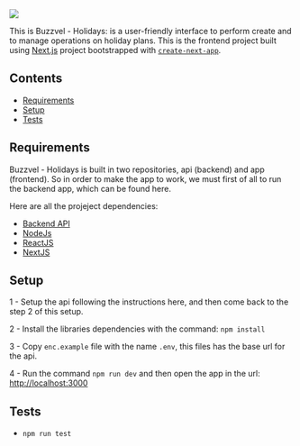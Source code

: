 <img src="https://github.com/gpfurlaneto/buzzvel-holidays-app/blob/main/public/logo-light.svg">


This is Buzzvel - Holidays: is a user-friendly interface to perform create and to manage operations on holiday plans. This is the frontend project built using [Next.js](https://nextjs.org/) project bootstrapped with [`create-next-app`](https://github.com/vercel/next.js/tree/canary/packages/create-next-app).



## Contents

- [Requirements](#requirements)
- [Setup](#setup)
- [Tests](#tests)

## Requirements
Buzzvel - Holidays is built in two repositories, api (backend) and app (frontend). So in order to make the app to work, we must first of all to run the backend app, which can be found here.

Here are all the projeject dependencies:
    
- [Backend API](https://github.com/gpfurlaneto/buzzvel-holidays-api)
- [NodeJs](https://nodejs.org)
- [ReactJS](https://reactjs.org/)
- [NextJS](https://nextjs.org/)


## Setup

1 - Setup the api following the instructions here, and then come back to the step 2 of this setup.

2 - Install the libraries dependencies with the command:
```npm install```

3 - Copy `enc.example` file with the name `.env`, this files has the base url for the api.

4 - Run the command `npm run dev` and then open the app in the url: [http://localhost:3000](http://localhost:3000)


## Tests
- `npm run test`
